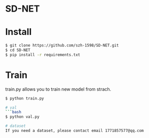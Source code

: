 # SD-NET
# Install
```bash
$ git clone https://github.com/szh-1598/SD-NET.git
$ cd SD-NET
$ pip install -r requirements.txt
```

# Train
train.py allows you to train new model from strach.
```bash
$ python train.py 

# val
```bash
$ python val.py

# dataset
If you need a dataset, please contact email 1771857577@qq.com
